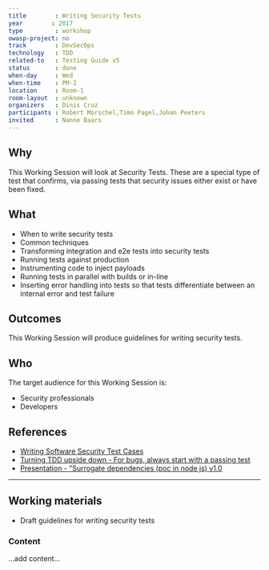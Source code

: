 ```yaml
---
title        : Writing Security Tests
year		: 2017
type         : workshop
owasp-project: no
track        : DevSecOps
technology   : TDD
related-to   : Testing Guide v5
status       : done
when-day     : Wed
when-time    : PM-2
location     : Room-1
room-layout  : unknown
organizers   : Dinis Cruz
participants : Robert Morschel,Timo Pagel,Johan Peeters
invited      : Nanne Baars
---
```


## Why

This Working Session will look at Security Tests. These are a special type of test that confirms, via passing tests that security issues either exist or have been fixed.

## What

 - When to write security tests
 - Common techniques
 - Transforming integration and e2e tests into security tests
 - Running tests against production
 - Instrumenting code to inject payloads
 - Running tests in parallel with builds or in-line
 - Inserting error handling into tests so that tests differentiate between an internal error and test failure
 
## Outcomes

This Working Session will produce guidelines for writing security tests.

## Who

The target audience for this Working Session is:

 - Security professionals
 - Developers

## References

 - [Writing Software Security Test Cases](https://www.qasec.com/2007/01/writing-software-security-test-cases.html)
 - [Turning TDD upside down - For bugs, always start with a passing test](http://blog.diniscruz.com/2016/09/presentation-turning-tdd-upside-down.html)
 - [Presentation - "Surrogate dependencies (poc in node js) v1.0](http://blog.diniscruz.com/2016/09/presentation-surrogate-dependencies-in.html)

--- 

## Working materials

- Draft guidelines for writing security tests

### Content

...add content...
